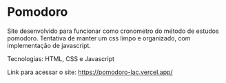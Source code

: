 # Pomodoro

Site desenvolvido para funcionar como cronometro do método de estudos pomodoro.
Tentativa de manter um css limpo e organizado, com implementação de javascript.

Tecnologias: HTML, CSS e Javascript 

Link para acessar o site: https://pomodoro-lac.vercel.app/
